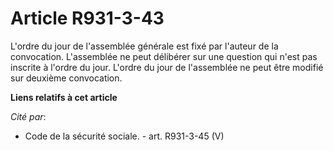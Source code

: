 # Article R931-3-43

L'ordre du jour de l'assemblée générale est fixé par l'auteur de la convocation. L'assemblée ne peut délibérer sur une
question qui n'est pas inscrite à l'ordre du jour. L'ordre du jour de l'assemblée ne peut être modifié sur deuxième
convocation.

**Liens relatifs à cet article**

_Cité par_:

  - Code de la sécurité sociale. - art. R931-3-45 (V)
